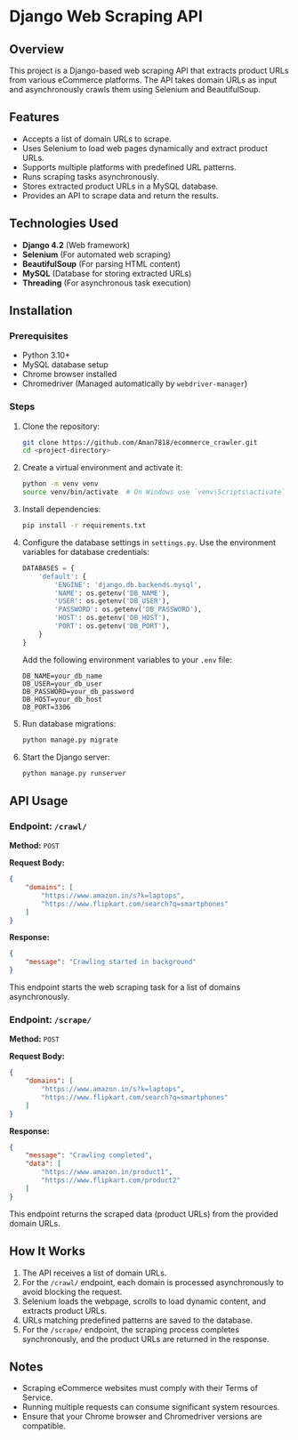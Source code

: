 
# Django Web Scraping API

## Overview

This project is a Django-based web scraping API that extracts product URLs from various eCommerce platforms. The API takes domain URLs as input and asynchronously crawls them using Selenium and BeautifulSoup.

## Features

- Accepts a list of domain URLs to scrape.
- Uses Selenium to load web pages dynamically and extract product URLs.
- Supports multiple platforms with predefined URL patterns.
- Runs scraping tasks asynchronously.
- Stores extracted product URLs in a MySQL database.
- Provides an API to scrape data and return the results.

## Technologies Used

- **Django 4.2** (Web framework)
- **Selenium** (For automated web scraping)
- **BeautifulSoup** (For parsing HTML content)
- **MySQL** (Database for storing extracted URLs)
- **Threading** (For asynchronous task execution)

## Installation

### Prerequisites

- Python 3.10+
- MySQL database setup
- Chrome browser installed
- Chromedriver (Managed automatically by `webdriver-manager`)

### Steps

1. Clone the repository:
   ```sh
   git clone https://github.com/Aman7818/ecommerce_crawler.git
   cd <project-directory>
   ```

2. Create a virtual environment and activate it:
   ```sh
   python -m venv venv
   source venv/bin/activate  # On Windows use `venv\Scripts\activate`
   ```

3. Install dependencies:
   ```sh
   pip install -r requirements.txt
   ```

4. Configure the database settings in `settings.py`. Use the environment variables for database credentials:
   ```python
   DATABASES = {
       'default': {
           'ENGINE': 'django.db.backends.mysql',
           'NAME': os.getenv('DB_NAME'),
           'USER': os.getenv('DB_USER'),
           'PASSWORD': os.getenv('DB_PASSWORD'),
           'HOST': os.getenv('DB_HOST'),
           'PORT': os.getenv('DB_PORT'),
       }
   }
   ```
   Add the following environment variables to your `.env` file:
   ```
   DB_NAME=your_db_name
   DB_USER=your_db_user
   DB_PASSWORD=your_db_password
   DB_HOST=your_db_host
   DB_PORT=3306
   ```

5. Run database migrations:
   ```sh
   python manage.py migrate
   ```

6. Start the Django server:
   ```sh
   python manage.py runserver
   ```

## API Usage

### Endpoint: `/crawl/`

**Method:** `POST`

**Request Body:**

```json
{
    "domains": [
        "https://www.amazon.in/s?k=laptops",
        "https://www.flipkart.com/search?q=smartphones"
    ]
}
```

**Response:**

```json
{
    "message": "Crawling started in background"
}
```

This endpoint starts the web scraping task for a list of domains asynchronously.

### Endpoint: `/scrape/`

**Method:** `POST`

**Request Body:**

```json
{
    "domains": [
        "https://www.amazon.in/s?k=laptops",
        "https://www.flipkart.com/search?q=smartphones"
    ]
}
```

**Response:**

```json
{
    "message": "Crawling completed",
    "data": [
        "https://www.amazon.in/product1",
        "https://www.flipkart.com/product2"
    ]
}
```

This endpoint returns the scraped data (product URLs) from the provided domain URLs.

## How It Works

1. The API receives a list of domain URLs.
2. For the `/crawl/` endpoint, each domain is processed asynchronously to avoid blocking the request.
3. Selenium loads the webpage, scrolls to load dynamic content, and extracts product URLs.
4. URLs matching predefined patterns are saved to the database.
5. For the `/scrape/` endpoint, the scraping process completes synchronously, and the product URLs are returned in the response.

## Notes

- Scraping eCommerce websites must comply with their Terms of Service.
- Running multiple requests can consume significant system resources.
- Ensure that your Chrome browser and Chromedriver versions are compatible.


